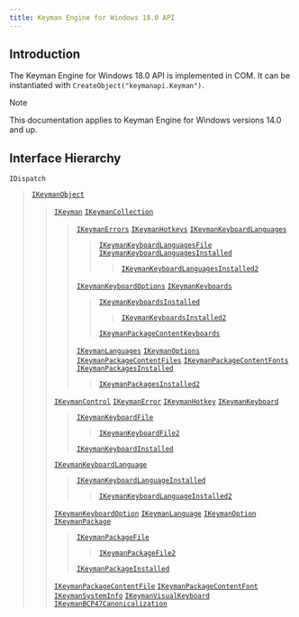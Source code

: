 ```yaml
---
title: Keyman Engine for Windows 18.0 API
---
```


## Introduction

The Keyman Engine for Windows 18.0 API is implemented in COM. It can be
instantiated with `CreateObject("keymanapi.Keyman")`.

> [!Note] 
> This documentation applies to Keyman Engine for Windows versions 14.0 and up.

## Interface Hierarchy

`IDispatch`

> [`IKeymanObject`](IKeymanObject)
>
> > [`IKeyman`](IKeyman)
> > [`IKeymanCollection`](IKeymanCollection)
> >
> > > [`IKeymanErrors`](IKeymanErrors)
> > > [`IKeymanHotkeys`](IKeymanHotkeys)
> > > [`IKeymanKeyboardLanguages`](IKeymanKeyboardLanguages)
> > >
> > > > [`IKeymanKeyboardLanguagesFile`](IKeymanKeyboardLanguagesFile)
> > > > [`IKeymanKeyboardLanguagesInstalled`](IKeymanKeyboardLanguagesInstalled)
> > > >
> > > > > [`IKeymanKeyboardLanguagesInstalled2`](IKeymanKeyboardLanguagesInstalled2)
> > >
> > > [`IKeymanKeyboardOptions`](IKeymanKeyboardOptions)
> > > [`IKeymanKeyboards`](IKeymanKeyboards)
> > >
> > > > [`IKeymanKeyboardsInstalled`](IKeymanKeyboardsInstalled)
> > > >
> > > > > [`IKeymanKeyboardsInstalled2`](IKeymanKeyboardsInstalled2)
> > > >
> > > > [`IKeymanPackageContentKeyboards`](IKeymanPackageContentKeyboards)
> > >
> > > [`IKeymanLanguages`](IKeymanLanguages)
> > > [`IKeymanOptions`](IKeymanOptions)
> > > [`IKeymanPackageContentFiles`](IKeymanPackageContentFiles)
> > > [`IKeymanPackageContentFonts`](IKeymanPackageContentFonts)
> > > [`IKeymanPackagesInstalled`](IKeymanPackagesInstalled)
> > >
> > > > [`IKeymanPackagesInstalled2`](IKeymanPackagesInstalled2)
> >
> > [`IKeymanControl`](IKeymanControl)
> > [`IKeymanError`](IKeymanError)
> > [`IKeymanHotkey`](IKeymanHotkey)
> > [`IKeymanKeyboard`](IKeymanKeyboard)
> >
> > > [`IKeymanKeyboardFile`](IKeymanKeyboardFile)
> > >
> > > > [`IKeymanKeyboardFile2`](IKeymanKeyboardFile2)
> > >
> > > [`IKeymanKeyboardInstalled`](IKeymanKeyboardInstalled)
> >
> > [`IKeymanKeyboardLanguage`](IKeymanKeyboardLanguage)
> >
> > > [`IKeymanKeyboardLanguageInstalled`](IKeymanKeyboardLanguageInstalled)
> > >
> > > > [`IKeymanKeyboardLanguageInstalled2`](IKeymanKeyboardLanguageInstalled2)
> >
> > [`IKeymanKeyboardOption`](IKeymanKeyboardOption)
> > [`IKeymanLanguage`](IKeymanLanguage)
> > [`IKeymanOption`](IKeymanOption)
> > [`IKeymanPackage`](IKeymanPackage)
> >
> > > [`IKeymanPackageFile`](IKeymanPackageFile)
> > >
> > > > [`IKeymanPackageFile2`](IKeymanPackageFile2)
> > >
> > > [`IKeymanPackageInstalled`](IKeymanPackageInstalled)
> >
> > [`IKeymanPackageContentFile`](IKeymanPackageContentFile)
> > [`IKeymanPackageContentFont`](IKeymanPackageContentFont)
> > [`IKeymanSystemInfo`](IKeymanSystemInfo)
> > [`IKeymanVisualKeyboard`](IKeymanVisualKeyboard)
> > [`IKeymanBCP47Canonicalization`](IKeymanBCP47Canonicalization)


